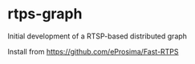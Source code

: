 # rtps-graph

Initial development of a RTSP-based distributed graph


Install from https://github.com/eProsima/Fast-RTPS

